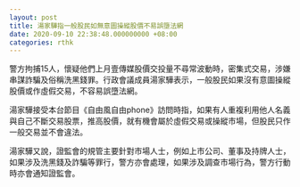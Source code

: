 ```yaml
---
layout: post
title: 湯家驊指一般股民如無意圖操縱股價不易誤墮法網
date: 2020-09-10 22:38:48.000000000 +08:00
categories: rthk
---
```


警方拘捕15人，懷疑他們上月壹傳媒股價交投量不尋常波動時，密集式交易，涉嫌串謀詐騙及俗稱洗黑錢罪。行政會議成員湯家驊表示，一般股民如果沒有意圖操縱股價或作虛假交易，不容易誤墮法網。

湯家驊接受本台節目《自由風自由phone》訪問時指，如果有人重複利用他人名義與自己不斷交易股票，推高股價，就有機會屬於虛假交易或操縱市場，但股民只作一般交易並不會違法。

湯家驊又說，證監會的規管主要針對市場人士，例如上市公司、董事及持牌人士，如果涉及洗黑錢及詐騙等罪行，警方亦會處理，如果涉及調查市場行為，警方行動時亦會通知證監會。
